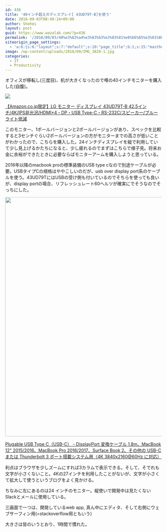 ```yaml
---
id: 436
title: '40インチ超えのディスプレイ[ 43UD79T-B]を使う'
date: 2018-09-03T08:49:24+09:00
author: Shohei
layout: post
guid: https://www.wazalab.com/?p=436
permalink: '/2018/09/03/40%e3%82%a4%e3%83%b3%e3%83%81%e8%b6%85%e3%81%88%e3%81%ae%e3%83%87%e3%82%a3%e3%82%b9%e3%83%97%e3%83%ac%e3%82%a4-43ud79t-b%e3%82%92%e4%bd%bf%e3%81%86/'
siteorigin_page_settings:
  - 'a:6:{s:6:"layout";s:7:"default";s:10:"page_title";b:1;s:15:"masthead_margin";b:1;s:13:"footer_margin";b:1;s:16:"display_masthead";b:1;s:22:"display_footer_widgets";b:1;}'
image: /wp-content/uploads/2018/09/IMG_3820-1.jpg
categories:
  - IT
  - Productivity
---
```

オフィスが移転し(三度目)、机が大きくなったので噂の40インチモニターを購入した(自腹)。

<a target="_blank"  href="https://www.amazon.co.jp/gp/product/B075ZWRH6Z/ref=as_li_tl?ie=UTF8&camp=247&creative=1211&creativeASIN=B075ZWRH6Z&linkCode=as2&tag=suisentoshojp-22&linkId=557724daaf62c930b6a1c8e2a8b2b7f9"><img border="0" src="//ws-fe.amazon-adsystem.com/widgets/q?_encoding=UTF8&MarketPlace=JP&ASIN=B075ZWRH6Z&ServiceVersion=20070822&ID=AsinImage&WS=1&Format=_SL250_&tag=suisentoshojp-22" ></a><img src="//ir-jp.amazon-adsystem.com/e/ir?t=suisentoshojp-22&l=am2&o=9&a=B075ZWRH6Z" width="1" height="1" border="0" alt="" style="border:none !important; margin:0px !important;" />

<a target="_blank" href="https://www.amazon.co.jp/gp/product/B075ZWRH6Z/ref=as_li_tl?ie=UTF8&camp=247&creative=1211&creativeASIN=B075ZWRH6Z&linkCode=as2&tag=suisentoshojp-22&linkId=9897b4c7ec216b9be94802c16e50bbd1">【Amazon.co.jp限定】LG モニター ディスプレイ 43UD79T-B 42.5インチ/4K/IPS非光沢/HDMI×4・DP・USB Type-C・RS-232C/スピーカー/ブルーライト低減</a><img src="//ir-jp.amazon-adsystem.com/e/ir?t=suisentoshojp-22&l=am2&o=9&a=B075ZWRH6Z" width="1" height="1" border="0" alt="" style="border:none !important; margin:0px !important;" />


このモニター、1ポールバージョンと2ポールバージョンがあり、スペックを比較すると3センチぐらい2ポールバージョンの方がモニターまでの高さが低いことがわかったので、こちらを購入した。24インチディスプレイを縦で利用していて少し見上げるかたちになると、少し疲れるのでまずはこちらで様子見。将来お金に余裕ができたときに必要ならばモニターアームを購入しようと思っている。


2016年以降のmacbook proの標準装備のUSB type cなので別途ケーブルが必要。USBタイプCの規格はややこしいのだが、usb over display port系のケーブルを使う。43UD79TにはUSBの受け側も付いているのでそちらを使っても良いが、display portの場合、リフレッシュレート60ヘルツが確実にでそうなのでそっちにした。

<img src="https://www.wazalab.com/wp-content/uploads/2018/09/IMG_3810-1-1-1024x768.jpg" alt="" width="1024" height="768" class="alignnone size-large wp-image-444" />

<a target="_blank" href="https://www.amazon.co.jp/gp/product/B01EXKDRAC/ref=as_li_tl?ie=UTF8&camp=247&creative=1211&creativeASIN=B01EXKDRAC&linkCode=as2&tag=suisentoshojp-22&linkId=a25960a7c44d2273e8c1b3a6d1146b08">Plugable USB Type C（USB-C） - DisplayPort 変換ケーブル 1.8m、MacBook 12" 2015/2016、MacBook Pro 2016/2017、Surface Book 2、その他の USB-C または Thunderbolt 3 ポート搭載システム用（4K 3840x2160@60Hz に対応）</a><img src="//ir-jp.amazon-adsystem.com/e/ir?t=suisentoshojp-22&l=am2&o=9&a=B01EXKDRAC" width="1" height="1" border="0" alt="" style="border:none !important; margin:0px !important;" />


利点はブラウザを少しズームにすれば3カラムで表示できる。そして、そでれも文字が小さくないこと。4Kの27インチを利用したことがないが、文字が小さくて拡大して使うというブログをよく見かける。


ちなみに左にあるのは24 インチのモニター。縦使いで開発中は見たくないSlackとメールに使用している。

三画面で一つは、開発しているweb app, 真ん中にエディタ、そして右側にウェブサーフィン用(=stackoverflow用ともいう)

大きさは皆のいうとおり、1時間で慣れた。
